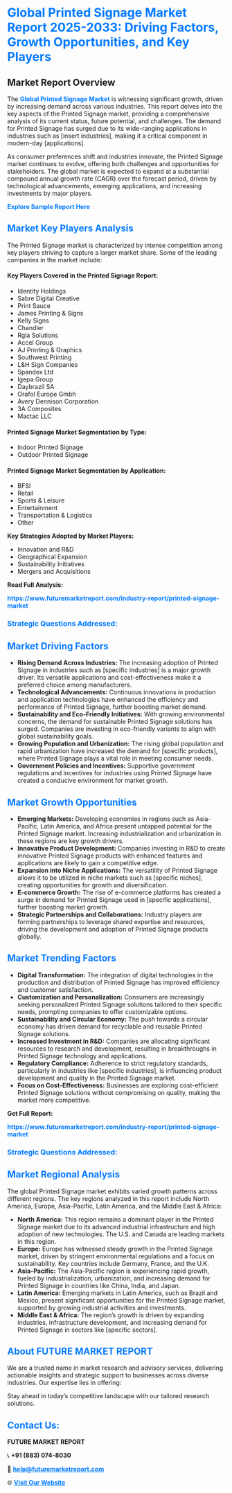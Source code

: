 <h1 style="color: #007BFF;">Global Printed Signage Market Report 2025-2033: Driving Factors, Growth Opportunities, and Key Players</h1>

<section id="overview">
<h2>Market Report Overview</h2>
<p>The <a href="https://www.futuremarketreport.com/industry-report/printed-signage-market" style="color: #007BFF; text-decoration: none;"><strong>Global Printed Signage Market</strong></a> is witnessing significant growth, driven by increasing demand across various industries. This report delves into the key aspects of the Printed Signage market, providing a comprehensive analysis of its current status, future potential, and challenges. The demand for Printed Signage has surged due to its wide-ranging applications in industries such as [insert industries], making it a critical component in modern-day [applications].</p>
<p>As consumer preferences shift and industries innovate, the Printed Signage market continues to evolve, offering both challenges and opportunities for stakeholders. The global market is expected to expand at a substantial compound annual growth rate (CAGR) over the forecast period, driven by technological advancements, emerging applications, and increasing investments by major players.</p>
</section>

<section id="overview">
<p><a href="https://www.futuremarketreport.com/request-sample/reportId=92767" style="color: #007BFF; text-decoration: none;"><strong>Explore Sample Report Here</strong></a></p>
</section>

<section id="key-players">
<h2 style="color: #007BFF;">Market Key Players Analysis</h2>
<p>The Printed Signage market is characterized by intense competition among key players striving to capture a larger market share. Some of the leading companies in the market include:</p>
<h4>Key Players Covered in the Printed Signage Report:</h4>
<ul><li>Identity Holdings</li><li>Sabre Digital Creative</li><li>Print Sauce</li><li>James Printing &amp; Signs</li><li>Kelly Signs</li><li>Chandler</li><li>Rgla Solutions</li><li>Accel Group</li><li>AJ Printing &amp; Graphics</li><li>Southwest Printing</li><li>L&amp;H Sign Companies</li><li>Spandex Ltd</li><li>Igepa Group</li><li>Daybrazil SA</li><li>Orafol Europe Gmbh</li><li>Avery Dennison Corporation</li><li>3A Composites</li><li>Mactac LLC</li></ul>
<h4>Printed Signage Market Segmentation by Type:</h4>
<ul><li>Indoor Printed Signage</li><li>Outdoor Printed Signage</li></ul>

<h4>Printed Signage Market Segmentation by Application:</h4>
<ul><li>BFSI</li><li>Retail</li><li>Sports &amp; Leisure</li><li>Entertainment</li><li>Transportation &amp; Logistics</li><li>Other</li></ul>
<p><strong>Key Strategies Adopted by Market Players:</strong></p>
<ul>
<li>Innovation and R&D</li>
<li>Geographical Expansion</li>
<li>Sustainability Initiatives</li>
<li>Mergers and Acquisitions</li>
</ul>
</section>

<section>
<p><strong>Read Full Analysis: </strong></p><a href="https://www.futuremarketreport.com/industry-report/printed-signage-market" style="color: #007BFF; text-decoration: none;"><strong>https://www.futuremarketreport.com/industry-report/printed-signage-market</strong></a>
<h3 style="color: #007BFF;">Strategic Questions Addressed:</h3>
</section>

<section id="driving-factors">
<h2 style="color: #007BFF;">Market Driving Factors</h2>
<ul>
<li><strong>Rising Demand Across Industries:</strong> The increasing adoption of Printed Signage in industries such as [specific industries] is a major growth driver. Its versatile applications and cost-effectiveness make it a preferred choice among manufacturers.</li>
<li><strong>Technological Advancements:</strong> Continuous innovations in production and application technologies have enhanced the efficiency and performance of Printed Signage, further boosting market demand.</li>
<li><strong>Sustainability and Eco-Friendly Initiatives:</strong> With growing environmental concerns, the demand for sustainable Printed Signage solutions has surged. Companies are investing in eco-friendly variants to align with global sustainability goals.</li>
<li><strong>Growing Population and Urbanization:</strong> The rising global population and rapid urbanization have increased the demand for [specific products], where Printed Signage plays a vital role in meeting consumer needs.</li>
<li><strong>Government Policies and Incentives:</strong> Supportive government regulations and incentives for industries using Printed Signage have created a conducive environment for market growth.</li>
</ul>
</section>

<section id="growth-opportunities">
<h2 style="color: #007BFF;">Market Growth Opportunities</h2>
<ul>
<li><strong>Emerging Markets:</strong> Developing economies in regions such as Asia-Pacific, Latin America, and Africa present untapped potential for the Printed Signage market. Increasing industrialization and urbanization in these regions are key growth drivers.</li>
<li><strong>Innovative Product Development:</strong> Companies investing in R&D to create innovative Printed Signage products with enhanced features and applications are likely to gain a competitive edge.</li>
<li><strong>Expansion into Niche Applications:</strong> The versatility of Printed Signage allows it to be utilized in niche markets such as [specific niches], creating opportunities for growth and diversification.</li>
<li><strong>E-commerce Growth:</strong> The rise of e-commerce platforms has created a surge in demand for Printed Signage used in [specific applications], further boosting market growth.</li>
<li><strong>Strategic Partnerships and Collaborations:</strong> Industry players are forming partnerships to leverage shared expertise and resources, driving the development and adoption of Printed Signage products globally.</li>
</ul>
</section>

<section id="trending-factors">
<h2 style="color: #007BFF;">Market Trending Factors</h2>
<ul>
<li><strong>Digital Transformation:</strong> The integration of digital technologies in the production and distribution of Printed Signage has improved efficiency and customer satisfaction.</li>
<li><strong>Customization and Personalization:</strong> Consumers are increasingly seeking personalized Printed Signage solutions tailored to their specific needs, prompting companies to offer customizable options.</li>
<li><strong>Sustainability and Circular Economy:</strong> The push towards a circular economy has driven demand for recyclable and reusable Printed Signage solutions.</li>
<li><strong>Increased Investment in R&D:</strong> Companies are allocating significant resources to research and development, resulting in breakthroughs in Printed Signage technology and applications.</li>
<li><strong>Regulatory Compliance:</strong> Adherence to strict regulatory standards, particularly in industries like [specific industries], is influencing product development and quality in the Printed Signage market.</li>
<li><strong>Focus on Cost-Effectiveness:</strong> Businesses are exploring cost-efficient Printed Signage solutions without compromising on quality, making the market more competitive.</li>
</ul>
</section>

<section>
<p><strong>Get Full Report: </strong></p><a href="https://www.futuremarketreport.com/industry-report/printed-signage-market" style="color: #007BFF; text-decoration: none;"><strong>https://www.futuremarketreport.com/industry-report/printed-signage-market</strong></a>
<h3 style="color: #007BFF;">Strategic Questions Addressed:</h3>
</section>


<section id="regional-analysis">
<h2 style="color: #007BFF;">Market Regional Analysis</h2>
<p>The global Printed Signage market exhibits varied growth patterns across different regions. The key regions analyzed in this report include North America, Europe, Asia-Pacific, Latin America, and the Middle East & Africa:</p>
<ul>
<li><strong>North America:</strong> This region remains a dominant player in the Printed Signage market due to its advanced industrial infrastructure and high adoption of new technologies. The U.S. and Canada are leading markets in this region.</li>
<li><strong>Europe:</strong> Europe has witnessed steady growth in the Printed Signage market, driven by stringent environmental regulations and a focus on sustainability. Key countries include Germany, France, and the U.K.</li>
<li><strong>Asia-Pacific:</strong> The Asia-Pacific region is experiencing rapid growth, fueled by industrialization, urbanization, and increasing demand for Printed Signage in countries like China, India, and Japan.</li>
<li><strong>Latin America:</strong> Emerging markets in Latin America, such as Brazil and Mexico, present significant opportunities for the Printed Signage market, supported by growing industrial activities and investments.</li>
<li><strong>Middle East & Africa:</strong> The region’s growth is driven by expanding industries, infrastructure development, and increasing demand for Printed Signage in sectors like [specific sectors].</li>
</ul>
</section>

<footer>
<h2 style="color: #007BFF;">About FUTURE MARKET REPORT</h2>
<p>We are a trusted name in market research and advisory services, delivering actionable insights and strategic support to businesses across diverse industries. Our expertise lies in offering:</p>

<p>Stay ahead in today’s competitive landscape with our tailored research solutions.</p>

<h2 style="color: #007BFF;">Contact Us:</h2>
<p><strong>FUTURE MARKET REPORT</strong></p>
<p>📞 <strong>+91 (883) 074-8030</strong></p>
<p>📧 <strong><a href="mailto:help@futuremarketreport.com" style="color: #007BFF;">help@futuremarketreport.com</a></strong></p>
<p>🌐 <strong><a href="https://www.futuremarketreport.com/" style="color: #007BFF;">Visit Our Website</a></strong></p>
</footer>